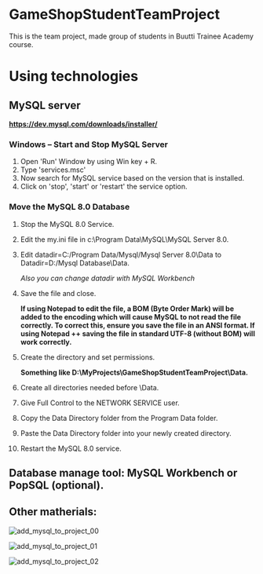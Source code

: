 # GameShopStudentTeamProject
This is the team project, made group of students in Buutti Trainee Academy course.

# Using technologies

## MySQL server

**https://dev.mysql.com/downloads/installer/**

### Windows – Start and Stop MySQL Server

1.  Open 'Run' Window by using Win key + R.
2.  Type 'services.msc'
3.  Now search for MySQL service based on the version that is installed.
4.  Click on 'stop', 'start' or 'restart' the service option.

### Move the MySQL 8.0 Database

1.  Stop the MySQL 8.0 Service.
2.  Edit the my.ini file in c:\Program Data\MySQL\MySQL Server 8.0.
3.  Edit datadir=C:/Program Data/Mysql/Mysql Server 8.0\Data to Datadir=D:/Mysql Database\Data.

    *Also you can change datadir with MySQL Workbench*
    
5.  Save the file and close.

    **If using Notepad to edit the file, a BOM (Byte Order Mark) will be added to the encoding which will cause MySQL to not read the file correctly. To correct this, ensure you save the file in an ANSI format. If using Notepad ++ saving the file in standard UTF-8 (without BOM)  will work correctly.**
    
5.  Create the directory and set permissions.

    **Something like D:\MyProjects\GameShopStudentTeamProject\Data.**
    
6.  Create all directories needed before \Data.
7.  Give Full Control to the NETWORK SERVICE user.
8.  Copy the Data Directory folder from the Program Data folder.
9.  Paste the Data Directory folder into your newly created directory.
10. Restart the MySQL 8.0 service.

## Database manage tool: MySQL Workbench or PopSQL (optional).

## Other matherials:

![add_mysql_to_project_00](https://github.com/KonstantinKorobko/GameShopStudentTeamProject/assets/122153674/18f11ac8-c836-478a-ad01-1e2198c6ca18)

![add_mysql_to_project_01](https://github.com/KonstantinKorobko/GameShopStudentTeamProject/assets/122153674/42476799-7689-4e60-ad09-2c1aad7f1e97)

![add_mysql_to_project_02](https://github.com/KonstantinKorobko/GameShopStudentTeamProject/assets/122153674/e330b970-880c-402b-b260-89c0e87ef1ae)

